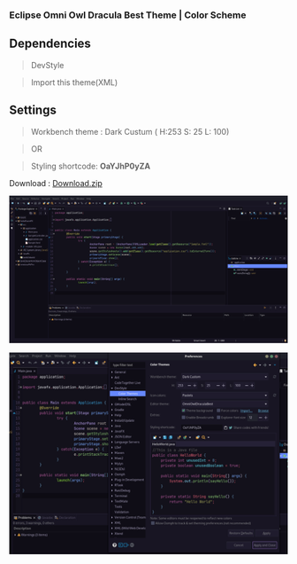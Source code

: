 ### Eclipse Omni Owl Dracula Best Theme | Color Scheme

## Dependencies
>DevStyle

>Import this theme(XML)

## Settings
>Workbench theme : Dark Custum ( H:253 S: 25 L: 100)

>OR

>Styling shortcode: **OaYJhP0yZA**

Download : [Download.zip](https://github.com/qesawat/eclipseOmniOwlDraculaBestTheme/archive/refs/heads/main.zip)

![Eclipse Omni Owl Dracula Best Theme](https://github.com/qesawat/eclipseOmniOwlDraculaBestTheme/blob/main/imgaes/1.png)

![Eclipse Omni Owl Dracula Best Theme](https://github.com/qesawat/eclipseOmniOwlDraculaBestTheme/blob/main/imgaes/2.png)
